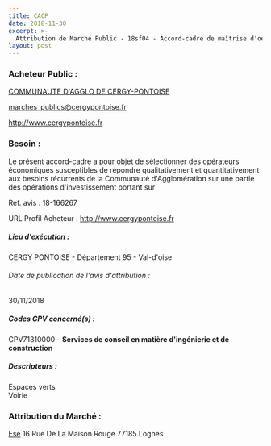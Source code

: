 ```yaml
---
title: CACP
date: 2018-11-30
excerpt: >-
  Attribution de Marché Public - 18sf04 - Accord-cadre de maîtrise d'oeuvre relatif aux aménagement courant d'espaces publics et de Vrd
layout: post
---
```


### Acheteur Public : 
<a href="/acheteur-33/siren-249500109"> COMMUNAUTE D'AGGLO DE CERGY-PONTOISE</a><br/>



marches_publics@cergypontoise.fr


http://www.cergypontoise.fr
### Besoin :

Le présent accord-cadre a pour objet de sélectionner des opérateurs économiques susceptibles de répondre qualitativement et quantitativement aux besoins récurrents de la Communauté d'Agglomération sur une partie des opérations d'investissement portant sur

Ref. avis : 18-166267

URL Profil Acheteur : http://www.cergypontoise.fr

##### Lieu d'exécution :

CERGY PONTOISE - Département 95 - Val-d'oise

###### Date de publication de l'avis d'attribution : 
30/11/2018

##### Codes CPV concerné(s) :
CPV71310000 - **Services de conseil en matière d'ingénierie et de construction** <br/>

##### Descripteurs :
Espaces verts <br/>
Voirie <br/>

### Attribution du Marché :
<a href="/entreprise-255/siren-337649446"> Ese</a>    16 Rue De La Maison Rouge 77185 Lognes <br/>
